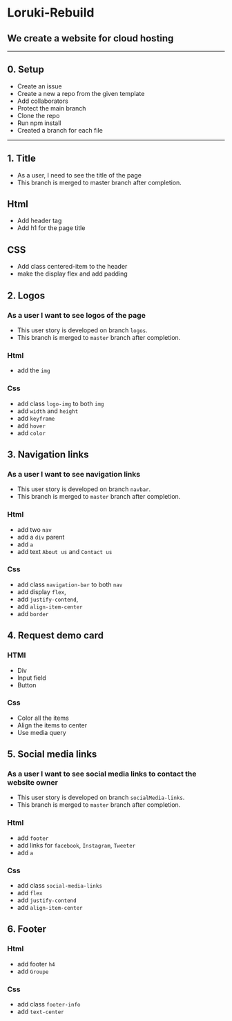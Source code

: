 # Loruki-Rebuild

## We create a website for cloud hosting

---

## 0. Setup

- Create an issue
- Create a new a repo from the given template
- Add collaborators
- Protect the main branch
- Clone the repo
- Run npm install
- Created a branch for each file

---

## 1. Title

- As a user, I need to see the title of the page
- This branch is merged to master branch after completion.

## Html

- Add header tag
- Add h1 for the page title

## CSS

- Add class centered-item to the header
- make the display flex and add padding

## 2. Logos

### As a user I want to see logos of the page

- This user story is developed on branch `logos`.
- This branch is merged to `master` branch after completion.

### Html

- add the `img`

### Css

- add class `logo-img` to both `img`
- add `width` and `height`
- add `keyframe`
- add `hover`
- add `color`

## 3. Navigation links

### As a user I want to see navigation links

- This user story is developed on branch `navbar`.
- This branch is merged to `master` branch after completion.

### Html

- add two `nav`
- add a `div` parent
- add `a`
- add text `About us` and `Contact us`

### Css

- add class `navigation-bar` to both `nav`
- add display `flex`,
- add `justify-contend`,
- add `align-item-center`
- add `border`

## 4. Request demo card

### HTMl

- Div
- Input field
- Button

### Css

- Color all the items
- Align the items to center
- Use media query

## 5. Social media links

### As a user I want to see social media links to contact the website owner

- This user story is developed on branch `socialMedia-links`.
- This branch is merged to `master` branch after completion.

### Html

- add `footer`
- add links for `facebook`, `Instagram`, `Tweeter`
- add `a`

### Css

- add class `social-media-links`
- add `flex`
- add `justify-contend`
- add `align-item-center`

## 6. Footer

### Html

- add footer `h4`
- add `Groupe`

### Css

- add class `footer-info`
- add `text-center`

